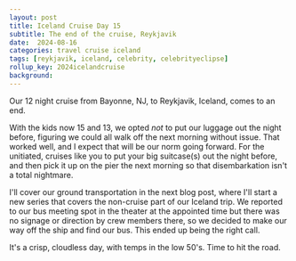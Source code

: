 ```yaml
---
layout: post
title: Iceland Cruise Day 15
subtitle: The end of the cruise, Reykjavik
date:  2024-08-16
categories: travel cruise iceland
tags: [reykjavik, iceland, celebrity, celebrityeclipse]
rollup_key: 2024icelandcruise
background: 
---
```


Our 12 night cruise from Bayonne, NJ, to Reykjavik, Iceland, comes to an end.

With the kids now 15 and 13, we opted _not_ to put our luggage out the night before, figuring we could all walk off the next morning without issue. That worked well, and I expect that will be our norm going forward. For the unitiated, cruises like you to put your big suitcase(s) out the night before, and then pick it up on the pier the next morning so that disembarkation isn't a total nightmare.

I'll cover our ground transportation in the next blog post, where I'll start a new series that covers the non-cruise part of our Iceland trip. We reported to our bus meeting spot in the theater at the appointed time but there was no signage or direction by crew members there, so we decided to make our way off the ship and find our bus. This ended up being the right call.

It's a crisp, cloudless day, with temps in the low 50's. Time to hit the road.
